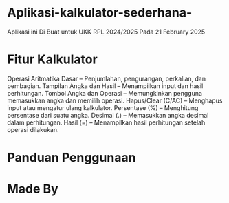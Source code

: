 # Aplikasi-kalkulator-sederhana-
Aplikasi ini Di Buat untuk UKK RPL 2024/2025 Pada 21 February 2025

# Fitur Kalkulator 
Operasi Aritmatika Dasar – Penjumlahan, pengurangan, perkalian, dan pembagian.
Tampilan Angka dan Hasil – Menampilkan input dan hasil perhitungan.
Tombol Angka dan Operasi – Memungkinkan pengguna memasukkan angka dan memilih operasi.
Hapus/Clear (C/AC) – Menghapus input atau mengatur ulang kalkulator.
Persentase (%) – Menghitung persentase dari suatu angka.
Desimal (.) – Memasukkan angka desimal dalam perhitungan.
Hasil (=) – Menampilkan hasil perhitungan setelah operasi dilakukan.

# Panduan Penggunaan 

# Made By







